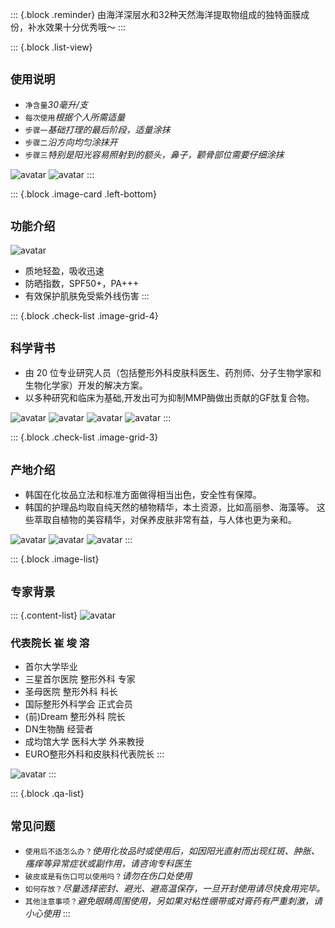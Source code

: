 <!-- 补补队长block -->
::: {.block .reminder}
由海洋深层水和32种天然海洋提取物组成的独特面膜成份，补⽔效果十分优秀哦～
:::

<!-- 使用说明block -->
::: {.block .list-view}
## `使用说明`

- `净含量`*30毫升/支*
- `每次使用`*根据个人所需适量*
- `步骤一`*基础打理的最后阶段，适量涂抹*
- `步骤二`*沿方向均匀涂抹开*
- `步骤三`*特别是阳光容易照射到的额头，鼻子，颧骨部位需要仔细涂抹*

![avatar](https://huolibubu-1308276565.cos.ap-shanghai.myqcloud.com/static/upload/images/wechat-mock/220126-m1.png)
![avatar](https://huolibubu-1308276565.cos.ap-shanghai.myqcloud.com/static/upload/images/wechat-mock/220128-m1.png)
:::

<!-- 功能介绍block -->
::: {.block .image-card .left-bottom}
## `功能介绍`

![avatar](https://huolibubu-1308276565.cos.ap-shanghai.myqcloud.com/static/upload/images/wechat-mock/220127-m1.png)

- 质地轻盈，吸收迅速
- 防晒指数，SPF50+，PA+++
- 有效保护肌肤免受紫外线伤害
:::

<!-- 科学背书block -->
::: {.block .check-list .image-grid-4}
## `科学背书`
- 由 20 位专业研究人员（包括整形外科皮肤科医生、药剂师、分子生物学家和生物化学家）开发的解决方案。
- 以多种研究和临床为基础,开发出可为抑制MMP酶做出贡献的GF肽复合物。

![avatar](https://huolibubu-1308276565.cos.ap-shanghai.myqcloud.com/static/upload/images/wechat-mock/220127-m2.png)
![avatar](https://huolibubu-1308276565.cos.ap-shanghai.myqcloud.com/static/upload/images/wechat-mock/220127-m3.png)
![avatar](https://huolibubu-1308276565.cos.ap-shanghai.myqcloud.com/static/upload/images/wechat-mock/220127-m4.png)
![avatar](https://huolibubu-1308276565.cos.ap-shanghai.myqcloud.com/static/upload/images/wechat-mock/220127-m5.png)
:::


<!-- 产地介绍block -->
::: {.block .check-list .image-grid-3}
## `产地介绍`
- 韩国在化妆品立法和标准方面做得相当出色，安全性有保障。
- 韩国的护理品均取自纯天然的植物精华，本土资源，比如高丽参、海藻等。 这些萃取自植物的美容精华，对保养皮肤非常有益，与人体也更为亲和。

![avatar](https://huolibubu-1308276565.cos.ap-shanghai.myqcloud.com/static/upload/images/wechat-mock/220127-m8.png)
![avatar](https://huolibubu-1308276565.cos.ap-shanghai.myqcloud.com/static/upload/images/wechat-mock/220127-m9.png)
![avatar](https://huolibubu-1308276565.cos.ap-shanghai.myqcloud.com/static/upload/images/wechat-mock/220127-m10.png)
:::


<!-- 专家背景block -->
::: {.block .image-list}
## `专家背景`
::: {.content-list}
![avatar](https://huolibubu-1308276565.cos.ap-shanghai.myqcloud.com/static/upload/images/wechat-mock/220127-m6.png)
### 代表院长 崔 埈 溶
- 首尔大学毕业
- 三星首尔医院 整形外科 专家 
- 圣母医院 整形外科 科长
- 国际整形外科学会 正式会员 
- (前)Dream 整形外科 院长
- DN生物酶 经营者
- 成均馆大学 医科大学 外来教授
- EURO整形外科和皮肤科代表院长
:::

![avatar](https://huolibubu-1308276565.cos.ap-shanghai.myqcloud.com/static/upload/images/wechat-mock/220127-m7.png)
:::

<!-- 常见问题block -->
::: {.block .qa-list}
## `常见问题`

- `使用后不适怎么办？`*使用化妆品时或使用后，如因阳光直射而出现红斑、肿胀、瘙痒等异常症状或副作用，请咨询专科医生*
- `破皮或是有伤口可以使用吗？`*请勿在伤口处使用*
- `如何存放？`*尽量选择密封、避光、避高温保存，一旦开封使用请尽快食用完毕。*
- `其他注意事项？`*避免眼睛周围使用，另如果对粘性绷带或对膏药有严重刺激，请小心使用*
:::

